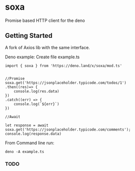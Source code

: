 # soxa
Promise based HTTP client for the deno

## Getting Started
A fork of Axios lib with the same interface.

Deno example:
Create file example.ts

```
import { soxa } from 'https://deno.land/x/soxa/mod.ts'


//Promise
soxa.get('https://jsonplaceholder.typicode.com/todos/1')
.then((res)=> {
    console.log(res.data)
})
.catch((err) => {
    console.log(`${err}`)
})

//Await

let response = await soxa.get('https://jsonplaceholder.typicode.com/comments');
console.log(response.data)
```

From Command line run:
```
deno -A example.ts
```

### TODO
